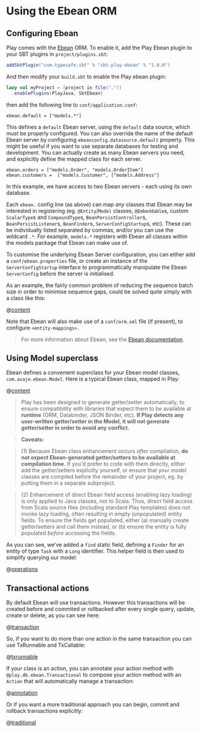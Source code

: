 <!--- Copyright (C) 2009-2013 Typesafe Inc. <http://www.typesafe.com> -->
# Using the Ebean ORM

## Configuring Ebean

Play comes with the [Ebean](http://www.avaje.org/) ORM. To enable it, add the Play Ebean plugin to your SBT plugins in `project/plugins.sbt`:

```scala
addSbtPlugin("com.typesafe.sbt" % "sbt-play-ebean" % "1.0.0")
```

And then modify your `build.sbt` to enable the Play ebean plugin:

```scala
lazy val myProject = (project in file("."))
  .enablePlugins(PlayJava, SbtEbean)
```

then add the following line to `conf/application.conf`:

```properties
ebean.default = ["models.*"]
```

This defines a `default` Ebean server, using the `default` data source, which must be properly configured. You can also override the name of the default Ebean server by configuring `ebeanconfig.datasource.default` property. This might be useful if you want to use separate databases for testing and development. You can actually create as many Ebean servers you need, and explicitly define the mapped class for each server.

```properties
ebean.orders = ["models.Order", "models.OrderItem"]
ebean.customers =  ["models.Customer", ["models.Address"]
```

In this example, we have access to two Ebean servers - each using its own database.

Each `ebean.` config line (as above) can map *any* classes that Ebean may be interested in registering (eg. `@Entity`/`Model` classes, `@Embeddable`s, custom `ScalarType`s and `CompoundType`s, `BeanPersistController`s, `BeanPersistListener`s, `BeanFinder`s, `ServerConfigStartup`s, etc). These can be individually listed separated by commas, and/or you can use the wildcard `.*`. For example, `models.*` registers with Ebean all classes within the models package that Ebean can make use of.

To customise the underlying Ebean Server configuration, you can either add a `conf/ebean.properties` file, or create an instance of the `ServerConfigStartup` interface to programmatically manipulate the Ebean `ServerConfig` before the server is initialised.

As an example, the fairly common problem of reducing the sequence batch size in order to minimise sequence gaps, could be solved quite simply with a class like this:

@[content](code/javaguide/ebean/MyServerConfigStartup.java)

Note that Ebean will also make use of a `conf/orm.xml` file (if present), to configure `<entity-mappings>`.

> For more information about Ebean, see the [Ebean documentation](http://www.avaje.org/ebean/documentation.html).

## Using Model superclass

Ebean defines a convenient superclass for your Ebean model classes, `com.avaje.ebean.Model`. Here is a typical Ebean class, mapped in Play:

@[content](code/javaguide/ebean/Task.java)

> Play has been designed to generate getter/setter automatically, to ensure compatibility with libraries that expect them to be available at **runtime** (ORM, Databinder, JSON Binder, etc). **If Play detects any user-written getter/setter in the Model, it will not generate getter/setter in order to avoid any conflict.**

> **Caveats:**

> (1) Because Ebean class enhancement occurs *after* compilation, **do not expect Ebean-generated getter/setters to be available at compilation time.** If you'd prefer to code with them directly, either add the getter/setters explicitly yourself, or ensure that your model classes are compiled before the remainder of your project, eg. by putting them in a separate subproject.

> (2) Enhancement of direct Ebean field access (enabling lazy loading) is only applied to Java classes, not to Scala. Thus, direct field access from Scala source files (including standard Play templates) does not invoke lazy loading, often resulting in empty (unpopulated) entity fields. To ensure the fields get populated, either (a) manually create getter/setters and call them instead, or (b) ensure the entity is fully populated *before* accessing the fields.

As you can see, we've added a `find` static field, defining a `Finder` for an entity of type `Task` with a `Long` identifier. This helper field is then used to simplify querying our model:

@[operations](code/javaguide/ebean/JavaEbeanTest.java)

## Transactional actions

By default Ebean will use transactions. However this transactions will be created before and commited or rollbacked after every single query, update, create or delete, as you can see here:

@[transaction](code/javaguide/ebean/JavaEbeanTest.java)

So, if you want to do more than one action in the same transaction you can use TxRunnable and TxCallable:

@[txrunnable](code/javaguide/ebean/JavaEbeanTest.java)

If your class is an action, you can annotate your action method with `@play.db.ebean.Transactional` to compose your action method with an `Action` that will automatically manage a transaction:

@[annotation](code/javaguide/ebean/JavaEbeanTest.java)

Or if you want a more traditional approach you can begin, commit and rollback transactions explicitly:

@[traditional](code/javaguide/ebean/JavaEbeanTest.java)

